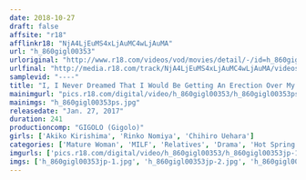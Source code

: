 ```yaml
---
date: 2018-10-27
draft: false
affsite: "r18"
afflinkr18: "NjA4LjEuMS4xLjAuMC4wLjAuMA"
url: "h_860gigl00353"
urloriginal: "http://www.r18.com/videos/vod/movies/detail/-/id=h_860gigl00353"
urlfinal: "http://media.r18.com/track/NjA4LjEuMS4xLjAuMC4wLjAuMA/videos/vod/movies/detail/-/id=h_860gigl00353"
samplevid: "----"
title: "I, I Never Dreamed That I Would Be Getting An Erection Over My Mother's Naked Bodies, She's Over 40... We're A Mother/ Child At Home Family, And She Struggled To Raise Me As A Single Mother, And I Wanted To Reward Her With A Hot Springs Vacation Together We Were Sitting In The Coed Bath, Alone, And I Couldn't Stop Staring At My Mom's Still Rock Hard Nipple And Tits... 2"
mainimgurl: "pics.r18.com/digital/video/h_860gigl00353/h_860gigl00353ps.jpg"
mainimgs: "h_860gigl00353ps.jpg"
releasedate: "Jan. 27, 2017"
duration: 241
productioncomp: "GIGOLO (Gigolo)"
girls: ['Akiko Kirishima', 'Rinko Nomiya', 'Chihiro Uehara']
categories: ['Mature Woman', 'MILF', 'Relatives', 'Drama', 'Hot Spring', 'Over 4 Hours', 'Hi-Def']
imgurls: ['pics.r18.com/digital/video/h_860gigl00353/h_860gigl00353jp-1.jpg', 'pics.r18.com/digital/video/h_860gigl00353/h_860gigl00353jp-2.jpg', 'pics.r18.com/digital/video/h_860gigl00353/h_860gigl00353jp-3.jpg', 'pics.r18.com/digital/video/h_860gigl00353/h_860gigl00353jp-4.jpg', 'pics.r18.com/digital/video/h_860gigl00353/h_860gigl00353jp-5.jpg', 'pics.r18.com/digital/video/h_860gigl00353/h_860gigl00353jp-6.jpg', 'pics.r18.com/digital/video/h_860gigl00353/h_860gigl00353jp-7.jpg', 'pics.r18.com/digital/video/h_860gigl00353/h_860gigl00353jp-8.jpg', 'pics.r18.com/digital/video/h_860gigl00353/h_860gigl00353jp-9.jpg', 'pics.r18.com/digital/video/h_860gigl00353/h_860gigl00353jp-10.jpg', 'pics.r18.com/digital/video/h_860gigl00353/h_860gigl00353jp-11.jpg', 'pics.r18.com/digital/video/h_860gigl00353/h_860gigl00353jp-12.jpg', 'pics.r18.com/digital/video/h_860gigl00353/h_860gigl00353jp-13.jpg', 'pics.r18.com/digital/video/h_860gigl00353/h_860gigl00353jp-14.jpg', 'pics.r18.com/digital/video/h_860gigl00353/h_860gigl00353jp-15.jpg', 'pics.r18.com/digital/video/h_860gigl00353/h_860gigl00353jp-16.jpg', 'pics.r18.com/digital/video/h_860gigl00353/h_860gigl00353jp-17.jpg', 'pics.r18.com/digital/video/h_860gigl00353/h_860gigl00353jp-18.jpg', 'pics.r18.com/digital/video/h_860gigl00353/h_860gigl00353jp-19.jpg', 'pics.r18.com/digital/video/h_860gigl00353/h_860gigl00353jp-20.jpg']
imgs: ['h_860gigl00353jp-1.jpg', 'h_860gigl00353jp-2.jpg', 'h_860gigl00353jp-3.jpg', 'h_860gigl00353jp-4.jpg', 'h_860gigl00353jp-5.jpg', 'h_860gigl00353jp-6.jpg', 'h_860gigl00353jp-7.jpg', 'h_860gigl00353jp-8.jpg', 'h_860gigl00353jp-9.jpg', 'h_860gigl00353jp-10.jpg', 'h_860gigl00353jp-11.jpg', 'h_860gigl00353jp-12.jpg', 'h_860gigl00353jp-13.jpg', 'h_860gigl00353jp-14.jpg', 'h_860gigl00353jp-15.jpg', 'h_860gigl00353jp-16.jpg', 'h_860gigl00353jp-17.jpg', 'h_860gigl00353jp-18.jpg', 'h_860gigl00353jp-19.jpg', 'h_860gigl00353jp-20.jpg']
---
```

